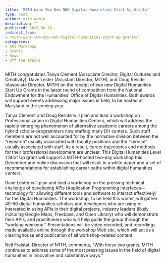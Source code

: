 ```yaml
---
title: 'MITH Wins Two New NEH Digital Humanities Start Up Grants'
type: post
author: mith_admin
description: ""
published: 2010-08-18
redirect_from: 
- /mith-wins-two-new-neh-digital-humanities-start-up-grants/
categories:
- API Workshop
- Grants
- News
- Off the Tracks
---
```

MITH congratulates Tanya Clement (Associate Director, Digital Cultures and Creativity), Dave Lester (Assistant Director, MITH), and Doug Reside (Associate Director, MITH) on the receipt of two new Digital Humanities Start Up Grants in the latest round of competition from the National Endowment for the Humanities' Office of Digital Humanities. Both awards will support events addressing major issues in field, to be hosted at Maryland in the coming year.

Tanya Clement and Doug Reside will plan and lead a workshop on Professionalization in Digital Humanities Centers, which will address the rapidly emerging phenomenon of alternative academic careers among the hybrid scholar-programmers now staffing many DH centers. Such staff members are not well accounted for by the normative division between the “research” usually associated with faculty positions and the “service” usually associated with staff. As a result, career trajectories and methods for their professional development are unclear. This Digital Humanities Level 1 Start Up grant will support a MITH-hosted two-day workshop this December and online discussion that will result in a white paper and a set of recommendations for establishing career paths within digital humanities centers.

Dave Lester will plan and lead a workshop on the pressing technical challenge of developing APIs (Application Programming Interfaces—technology for allowing different tools and software to interact effectively) for the Digital Humanities. The workshop, to be held this winter, will gather 40-50 digital humanities scholars and developers who are using or interested in using APIs in their digital projects, industry leaders (likely including Google Maps, Freebase, and Open Library) who will demonstrate their APIs, and practitioners who will help guide the group through the "working weekend." Presentations will be video recorded, and recordings made available online through the workshop Web site, which will act as a clearinghouse and publication of all workshop-related content.

Neil Fraistat, Director of MITH, comments, "With these two grants, MITH continues to address some of the most pressing issues in the field of digital humanities in innovative and substantive ways.”
